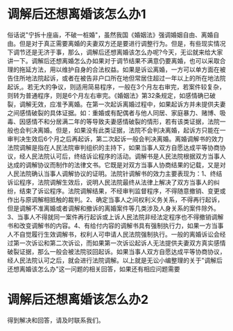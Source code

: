 # 调解后还想离婚该怎么办1

俗话说"宁拆十座庙，不破一桩婚"，虽然我国《婚姻法》强调婚姻自由、离婚自由。但是对于真正需要离婚的夫妻双方还是要进行调整行为。但是，有些现实情况下调节还是无济于事，那么，调解后还想离婚该怎么办呢?今天，无讼就来给大家讲一下。调解后还想离婚怎么办如果对于调节结果不满意仍要离婚，也可以采取合理的拖延方法，用以维护自身的合法权益。如果是诉讼离婚，一方可以单方面在被告住所地法院起诉，或者在被告非户口所在地但常居住超过一年以上的所在地法院起诉,。若无大的争议，则适用简易程序，一般在3个月左右审完，若案件较复杂，则转为普通程序，则是6个月左右审完。《婚姻法》第32条规定，如感情确已破裂，调解无效，应准予离婚。在第一次起诉离婚过程中，如果起诉方并未提供夫妻之间感情破裂的具体证据。如：重婚或有配偶者与他人同居、家庭暴力、赌博、吸毒、因感情不和分居满二年的等导致夫妻感情破裂的情形，若有该类证据，法院一般也会判决离婚。但是，如果没有此类证据，法院不会判决离婚，起诉方只能在一审判决生效后6个月之后再起诉，第二次起诉一般会判决离婚。离婚调解书的效力法院调解是指在人民法院审判组织的主持下，如果当事人双方自愿达成平等协商协议，经人民法院认可后，终结诉讼程序的活动。调解书是人民法院根据双方当事人达成的调解协议而制作的法律文书。它既是对双方当事人协商结果的记载，又是对人民法院确认当事人调解协议的证明。法院针调解书的效力主要表现为：1、终结诉讼程序，法院调解生效后，说明人民法院最终从法律上解决了双方当事人的纠纷，结束了诉讼程序。法院调解结果，不经审判监督程序，不得随意撤销、变更或作出与原调解相抵触的裁判。2、确定当事人之间权利义务关系，不得再行起诉，但是调解不准离婚或者调解和撤诉的离婚案件等几类涉及人身关系的案件除外。3、当事人不得就同一案件再行起诉或上诉人民法院非经法定程序也不得撤销调解书和改变调解书的内容。4、有给付内容的调解书具有强制执行力，如果一方当事人不自觉履行生效调解书，权利人可申请人民法院强制执行。一般的离婚诉讼会经过第一次诉讼和第二次诉讼，而如果第一次诉讼起诉人无法提供夫妻双方真实感情破裂证据，那么一般会被法院驳回起诉。如果当事人双方自愿达成平等协商协议，经人民法院认可之后，就会进行法院调解。以上就是无讼小编整理的关于"调解后还想离婚该怎么办"这一问题的相关回答，如果还有相应问题需要

# 调解后还想离婚该怎么办2

得到解决和回答，请及时联系我们。


